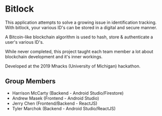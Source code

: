 # Bitlock
This application attempts to solve a growing issue in identification tracking. With bitlock, your various ID's can be stored in a digital and secure manner. 

A Bitcoin-like blockchain algorithm is used to hash, store & authenticate a user's various ID's.

While never completed, this project taught each team member a lot about blockchain development and it's inner workings.

Developed at the 2019 Mhacks (University of Michigan) hackathon.

## Group Members
- Harrison McCarty (Backend - Android Studio/Firestore)
- Andrew Masek (Frontend - Android Studio)
- Jerry Chen (Frontend/Backend - ReactJS)
- Tyler Marchok (Backend - Android Studio/ReactJS)

